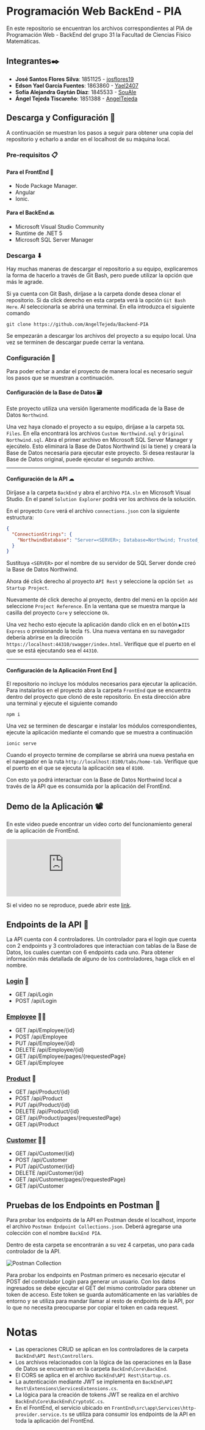 ﻿# Programación Web BackEnd - PIA
En este repositorio se encuentran los archivos correspondientes al PIA de Programación Web - BackEnd del grupo 31 la Facultad de Ciencias Físico Matemáticas.


## Integrantes✒️
* **José Santos Flores Silva**: 1851125 -  [josflores19](https://github.com/josflores19)
* **Edson Yael García Fuentes**: 1863860 - [Yael2407](https://github.com/Yael2407)
* **Sofía Alejandra Gaytán Díaz**: 1845533 - [SouAle](https://github.com/SouAle)
* **Ángel Tejeda Tiscareño**: 1851388 - [AngelTejeda](https://github.com/AngelTejeda)

## Descarga y Configuración 🔨
A continuación se muestran los pasos a seguir para obtener una copia del repositorio y echarlo a andar en el localhost de su máquina local.

### Pre-requisitos 📋
#### Para el FrontEnd 📱
* Node Package Manager.
* Angular
* Ionic.

#### Para el BackEnd 🔙
* Microsoft Visual Studio Community
* Runtime de .NET 5
* Microsoft SQL Server Manager

### Descarga ⬇
Hay muchas maneras de descargar el repositorio a su equipo, explicaremos la forma de hacerlo a través de Git Bash, pero puede utilizar la opción que más le agrade.

Si ya cuenta con Git Bash, diríjase a la carpeta donde desea clonar el repositorio. Si da click derecho en esta carpeta verá la opción `Git Bash Here`. Al seleccionarla se abrirá una terminal. En ella introduzca el siguiente comando

```
git clone https://github.com/AngelTejeda/Backend-PIA
```

Se empezarán a descargar los archivos del proyecto a su equipo local. Una vez se terminen de descargar puede cerrar la ventana.

### Configuración 🔧
Para poder echar a andar el proyecto de manera local es necesario seguir los pasos que se muestran a continuación.

#### Configuración de la Base de Datos 🗃️
Este proyecto utiliza una versión ligeramente modificada de la Base de Datos `Northwind`.

Una vez haya clonado el proyecto a su equipo, diríjase a la carpeta `SQL Files`. En ella encontrará los archivos `Custom Northwind.sql` y `Original Northwind.sql`. Abra el primer archivo en Microsoft SQL Server Manager y ejecútelo. Esto eliminará la Base de Datos Northwind (si la tiene) y creará la Base de Datos necesaria para ejecutar este proyecto. Si desea restaurar la Base de Datos original, puede ejecutar el segundo archivo.

***

#### Configuración de la API ☁
Diríjase a la carpeta `BackEnd` y abra el archivo `PIA.sln` en Microsoft Visual Studio. En el panel `Solution Explorer` podrá ver los archivos de la solución.

En el proyecto `Core` verá el archivo `connections.json` con la siguiente estructura:
```json
{
  "ConnectionStrings": {
    "NorthwindDatabase": "Server=<SERVER>; Database=Northwind; Trusted_Connection=True;"
  }
}
```

Sustituya `<SERVER>` por el nombre de su servidor de SQL Server donde creó la Base de Datos Northwind.

Ahora dé click derecho al proyecto `API Rest` y seleccione la opción `Set as Startup Project`.

Nuevamente dé click derecho al proyecto, dentro del menú en la opción `Add` seleccione `Project Reference`. En la ventana que se muestra marque la casilla del proyecto `Core` y seleccione `Ok`.

Una vez hecho esto ejecute la aplicación dando click en en el botón `▶IIS Express` o presionando la tecla `f5`.  Una nueva ventana en su navegador debería abrirse en la dirección `https://localhost:44310/swagger/index.html`. Verifique que el puerto en el que se está ejecutando sea el `44310`.

***

#### Configuración de la Aplicación Front End 📱
El repositorio no incluye los módulos necesarios para ejecutar la aplicación. Para instalarlos en el proyecto abra la carpeta `FrontEnd` que se encuentra dentro del proyecto que clonó de este repositorio. En esta dirección abre una terminal y ejecute el siguiente comando

```
npm i
```

Una vez se terminen de descargar e instalar los módulos correspondientes, ejecute la aplicación mediante el comando que se muestra a continuación

```
ionic serve
```

Cuando el proyecto termine de compilarse se abrirá una nueva pestaña en el navegador en la ruta `http://localhost:8100/tabs/home-tab`.  Verifique que el puerto en el que se ejecuta la aplicación sea el `8100`.

Con esto ya podrá interactuar con la Base de Datos Northwind local a través de la API que es consumida por la aplicación del FrontEnd.


## Demo de la Aplicación 📽
En este video puede encontrar un video corto del funcionamiento general de la aplicación de FrontEnd.

<iframe src="https://youtu.be/bP1NQVos_lA" frameborder="0" allowfullscreen="true"></iframe>

Si el video no se reproduce, puede abrir este [link](https://youtu.be/bP1NQVos_lA).

## Endpoints de la API 🎯
La API cuenta con 4 controladores. Un controlador para el login que cuenta con 2 endpoints y 3 controladores que interactúan con tablas de la Base de Datos, los cuales cuentan con 6 endpoints cada uno. Para obtener información más detallada de alguno de los controladores, haga click en el nombre.

### [Login](./Markdown/LOGIN_ENDPOINTS.md) 🔐
  * GET /api/Login
  * POST /api/Login

### [Employee](./Markdown/EMPLOYEE_ENDPOINTS.md) 👷‍♂️
  * GET /api/Employee/{id}
  * POST /api/Employee
  * PUT /api/Employee/{id}
  * DELETE /api/Employee/{id}
  * GET /api/Employee/pages/{requestedPage}
  * GET /api/Employee

### [Product](./Markdown/PRODUCT_ENDPOINTS.md) 🛒
  * GET /api/Product/{id}
  * POST /api/Product
  * PUT /api/Product/{id}
  * DELETE /api/Product/{id}
  * GET /api/Product/pages/{requestedPage}
  * GET /api/Product

### [Customer](./Markdown/CUSTOMER_ENDPOINTS.md) 🙍‍♂️
  * GET /api/Customer/{id}
  * POST /api/Customer
  * PUT /api/Customer/{id}
  * DELETE /api/Customer/{id}
  * GET /api/Customer/pages/{requestedPage}
  * GET /api/Customer


## Pruebas de los Endpoints en Postman 📧
Para probar los endpoints de la API en Postman desde el localhost, importe el archivo `Postman Endpoint Collections.json`. Deberá agregarse una colección con el nombre `BackEnd PIA`.

Dentro de esta carpeta se encontrarán a su vez 4 carpetas, uno para cada controlador de la API.

![Postman Collection](./Markdown/pictures/postman_collection.png)

Para probar los endpoints en Postman primero es necesario ejecutar el POST del controlador Login para generar un usuario. Con los datos ingresados se debe ejecutar el GET del mismo controlador para obtener un token de acceso. Este token se guarda automáticamente en las variables de entorno y se utiliza para mandar llamar al resto de endpoints de la API, por lo que no necesita preocuparse por copiar el token en cada request.


# Notas
* Las operaciones CRUD se aplican en los controladores de la carpeta `BackEnd\API Rest\Controllers`.
* Los archivos relacionados con la lógica de las operaciones en la Base de Datos se encuentran en la carpeta `BackEnd\Core\BackEnd`.
* El CORS se aplica en el archivo `BackEnd\API Rest\Startup.cs`.
* La autenticación mediante JWT se implementa en `BackEnd\API Rest\Extensions\ServicesExtensions.cs`.
* La lógica para la creación de tokens  JWT se realiza en el archivo `BackEnd\Core\BackEnd\CryptoSC.cs`.
* En el FrontEnd, el servicio ubicado en `FrontEnd\src\app\Services\http-provider.service.ts` se utiliza para consumir los endpoints de la API en toda la aplicación del FrontEnd.